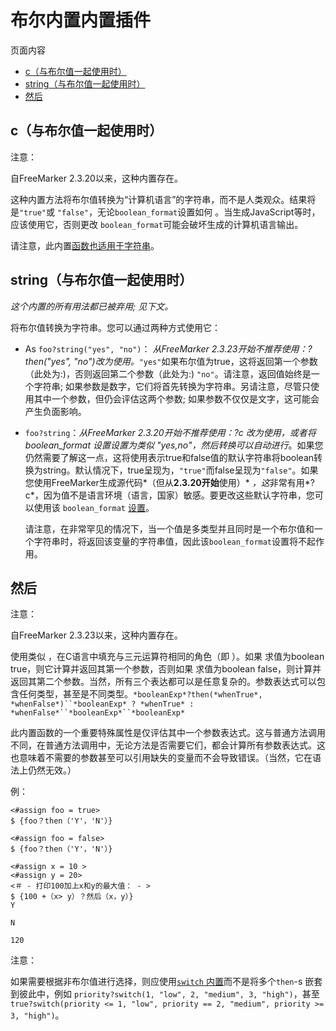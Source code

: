 # 布尔内置内置插件

页面内容

- [c（与布尔值一起使用时）](https://freemarker.apache.org/docs/ref_builtins_boolean.html#ref_builtin_c_boolean)
- [string（与布尔值一起使用时）](https://freemarker.apache.org/docs/ref_builtins_boolean.html#ref_builtin_string_for_boolean)
- [然后](https://freemarker.apache.org/docs/ref_builtins_boolean.html#ref_builtin_then)

## c（与布尔值一起使用时）

注意：

自FreeMarker 2.3.20以来，这种内置存在。

这种内置方法将布尔值转换为“计算机语言”的字符串，而不是人类观众。结果将是`"true"`或 `"false"`，无论`boolean_format`设置如何 。当生成JavaScript等时，应该使用它，否则更改 `boolean_format`可能会破坏生成的计算机语言输出。

请注意，此内置[函数也适用于字符串](https://freemarker.apache.org/docs/ref_builtins_number.html#ref_builtin_c)。

## string（与布尔值一起使用时）

*这个内置的所有用法都已被弃用; 见下文。*

将布尔值转换为字符串。您可以通过两种方式使用它：

- As `foo?string("yes", "no")`： *从FreeMarker 2.3.23开始不推荐使用：?then("yes", "no")改为使用。*`"yes"`如果布尔值为true，这将返回第一个参数（此处为:)，否则返回第二个参数（此处为:) `"no"`。请注意，返回值始终是一个字符串; 如果参数是数字，它们将首先转换为字符串。另请注意，尽管只使用其中一个参数，但仍会评估这两个参数; 如果参数不仅仅是文字，这可能会产生负面影响。

- `foo?string`：*从FreeMarker 2.3.20开始不推荐使用：?c 改为使用，或者将boolean_format 设置设置为类似 "yes,no"，然后转换可以自动进行*。如果您仍然需要了解这一点，这将使用表示true和false值的默认字符串将boolean转换为string。默认情况下，true呈现为，`"true"`而false呈现为`"false"`。如果您使用FreeMarker生成源代码*（但从**2.3.20开始**使用）* *，这*非常有用*?c*，因为值不是语言环境（语言，国家）敏感。要更改这些默认字符串，您可以使用该 `boolean_format` [设置](https://freemarker.apache.org/docs/ref_directive_setting.html)。

  请注意，在非常罕见的情况下，当一个值是多类型并且同时是一个布尔值和一个字符串时，将返回该变量的字符串值，因此该`boolean_format`设置将不起作用。

## 然后

注意：

自FreeMarker 2.3.23以来，这种内置存在。

使用类似 ，在C语言中填充与三元运算符相同的角色（即 ）。如果 求值为boolean true，则它计算并返回其第一个参数，否则如果 求值为boolean false，则计算并返回其第二个参数。当然，所有三个表达都可以是任意复杂的。参数表达式可以包含任何类型，甚至是不同类型。`*booleanExp*?then(*whenTrue*, *whenFalse*)``*booleanExp* ? *whenTrue* : *whenFalse*``*booleanExp*``*booleanExp*`

此内置函数的一个重要特殊属性是仅评估其中一个参数表达式。这与普通方法调用不同，在普通方法调用中，无论方法是否需要它们，都会计算所有参数表达式。这也意味着不需要的参数甚至可以引用缺失的变量而不会导致错误。（当然，它在语法上仍然无效。）

例：

```
<#assign foo = true> 
$ {foo？then（'Y'，'N'）} 

<#assign foo = false> 
$ {foo？then（'Y'，'N'）} 

<#assign x = 10 > 
<#assign y = 20> 
<＃ - 打印100加上x和y的最大值： - > 
$ {100 +（x> y）？然后（x，y）}
Y 

N 

120
```

注意：

如果需要根据非布尔值进行选择，则应使用[`switch` 内置](https://freemarker.apache.org/docs/ref_builtins_type_independent.html#ref_builtin_switch)而不是将多个`then`-s 嵌套 到彼此中，例如 `priority?switch(1, "low", 2, "medium", 3, "high")`，甚至`true?switch(priority <= 1, "low", priority == 2, "medium", priority >= 3, "high")`。